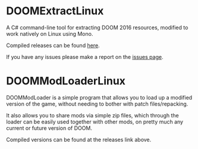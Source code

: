 # DOOMExtractLinux

A C# command-line tool for extracting DOOM 2016 resources, modified to work natively on Linux using Mono.

Compiled releases can be found [here](https://github.com/PowerBall253/DOOMExtractLinux/releases).

If you have any issues please make a report on the [issues page](https://github.com/PowerBall253/DOOMExtractLinux/issues).

# DOOMModLoaderLinux

DOOMModLoader is a simple program that allows you to load up a modified version of the game, without needing to bother with patch files/repacking.

It also allows you to share mods via simple zip files, which through the loader can be easily used together with other mods, on pretty much any current or future version of DOOM.

Compiled versions can be found at the releases link above.
